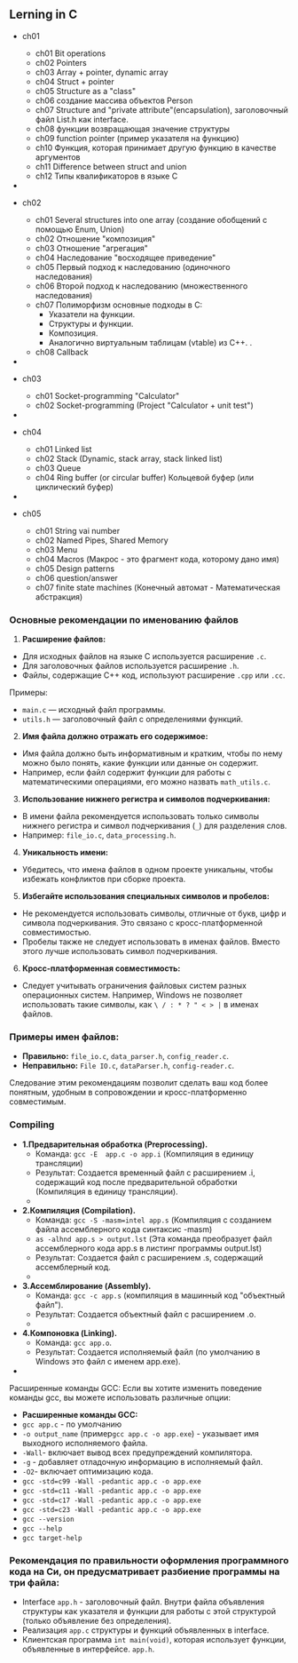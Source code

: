 
## Lerning in C

- ch01
  - ch01 Bit operations
  - ch02 Pointers
  - ch03 Array + pointer, dynamic array
  - ch04 Struct + pointer
  - ch05 Structure as a "class"
  - ch06 создание массива объектов Person
  - ch07 Structure and "private attribute"(encapsulation), заголовочный файл List.h как interface.
  - ch08 функции возвращающая значение структуры
  - ch09 function pointer (пример указателя на функцию) 
  - ch10 Функция, которая принимает другую функцию в качестве аргументов
  - ch11 Difference between struct and union
  - ch12 Типы квалификаторов в языке C
-
- ch02 
  - ch01 Several structures into one array (создание обобщений с помощью Enum, Union)
  - ch02 Отношение "композиция"
  - ch03 Отношение "aгрегация"
  - ch04 Наследование "восходящее приведение"
  - ch05 Первый подход к наследованию (одиночного наследования) 
  - ch06 Второй подход к наследованию (множественного наследования)
  - ch07 Полиморфизм основные подходы в C: 
    - Указатели на функции.
    - Структуры и функции.
    - Композиция.
    - Аналогично виртуальным таблицам (vtable) из C++. . 
  - ch08 Callback

-
- ch03
  - ch01 Socket-programming "Calculator" 
  - ch02 Socket-programming (Project "Calculator + unit test")
-
- ch04 
  - ch01 Linked list
  - ch02 Stack (Dynamic, stack array, stack linked list)
  - ch03 Queue
  - ch04 Ring buffer (or circular buffer) Кольцевой буфер (или циклический буфер)
- 
- ch05
  - ch01 String vai number
  - ch02 Named Pipes, Shared Memory
  - ch03 Menu
  - ch04 Macros (Макрос - это фрагмент кода, которому дано имя)
  - ch05 Design patterns
  - ch06 question/answer
  - ch07 finite state machines (Конечный автомат - Математическая абстракция)


### Основные рекомендации по именованию файлов

1. **Расширение файлов:**
- Для исходных файлов на языке C используется расширение `.c`.
- Для заголовочных файлов используется расширение `.h`.
- Файлы, содержащие C++ код, используют расширение `.cpp` или `.cc`.

Примеры:
- `main.c` — исходный файл программы.
- `utils.h` — заголовочный файл с определениями функций.

2. **Имя файла должно отражать его содержимое:**
- Имя файла должно быть информативным и кратким, чтобы по нему можно было понять, какие функции или данные он содержит.
- Например, если файл содержит функции для работы с математическими операциями, его можно назвать `math_utils.c`.

3. **Использование нижнего регистра и символов подчеркивания:**
- В имени файла рекомендуется использовать только символы нижнего регистра и символ подчеркивания (`_`) для разделения слов.
- Например: `file_io.c`, `data_processing.h`.

4. **Уникальность имени:**
- Убедитесь, что имена файлов в одном проекте уникальны, чтобы избежать конфликтов при сборке проекта.

5. **Избегайте использования специальных символов и пробелов:**
- Не рекомендуется использовать символы, отличные от букв, цифр и символа подчеркивания. Это связано с кросс-платформенной совместимостью.
- Пробелы также не следует использовать в именах файлов. Вместо этого лучше использовать символ подчеркивания.

6. **Кросс-платформенная совместимость:**
- Следует учитывать ограничения файловых систем разных операционных систем. Например, Windows не позволяет использовать такие символы, как `\ / : * ? " < > |` в именах файлов.

### Примеры имен файлов:
- **Правильно:** `file_io.c`, `data_parser.h`, `config_reader.c`.
- **Неправильно:** `File IO.c`, `dataParser.h`, `config-reader.c`.

Следование этим рекомендациям позволит сделать ваш код более понятным, удобным в сопровождении и кросс-платформенно совместимым.
### Compiling

- **1.Предварительная обработка (Preprocessing).**
  - Команда: `gcc -E  app.c -o app.i` (Компиляция в единицу трансляции)
  - Результат: Создается временный файл с расширением .i, содержащий код после предварительной обработки (Компиляция в единицу трансляции).
  -
- **2.Компиляция (Compilation).**  
  - Команда: `gcc -S -masm=intel app.s` (Компиляция с созданием файла ассемблерного кода синтаксис -masm)
  - `as -alhnd app.s > output.lst` (Эта команда преобразует файл ассемблерного кода app.s в листинг программы output.lst)
  - Результат: Создается файл с расширением .s, содержащий ассемблерный код.
  - 
- **3.Ассемблирование (Assembly).**
  - Команда: `gcc -c app.s` (компиляция в машинный код "объектный файл").
  - Результат: Создается объектный файл с расширением .o.
  - 
- **4.Компоновка (Linking).**
  - Команда: `gcc app.o`.
  - Результат: Создается исполняемый файл (по умолчанию в Windows это файл с именем app.exe).
-
Расширенные команды GCC:
Если вы хотите изменить поведение команды gcc, вы можете использовать различные опции:

- **Расширенные команды GCC:**
- `gcc app.c` - по умолчанию
- `-o output_name` (пример`gcc app.c -o app.exe`) - указывает имя выходного исполняемого файла.
- `-Wall`- включает вывод всех предупреждений компилятора.
- `-g` - добавляет отладочную информацию в исполняемый файл.
- `-O2`- включает оптимизацию кода.
- `gcc -std=c99 -Wall -pedantic app.c -o app.exe`
- `gcc -std=c11 -Wall -pedantic app.c -o app.exe`
- `gcc -std=c17 -Wall -pedantic app.c -o app.exe`
- `gcc -std=c23 -Wall -pedantic app.c -o app.exe`
- `gcc --version`
- `gcc --help`
- `gcc target-help`

### Рекомендация по правильности оформления программного кода на Cи, он предусматривает разбиение программы на три файла: 
- Interface `app.h` - заголовочный файл. Внутри файла объявления структуры как указателя и функции для работы с этой структурой (только объявление без определения).
- Реализация `app.c` структуры и функций объявленных в interface.
- Клиентская программа `int main(void)`, которая использует функции, объявленные в интерфейсе. `app.h`.
